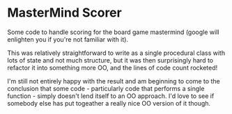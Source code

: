 MasterMind Scorer
=================

Some code to handle scoring for the board game mastermind (google will enlighten you if you're not familiar with it).

This was relatively straightforward to write as a single procedural class with lots of state and not much structure,
but it was then surprisingly hard to refactor it into something more OO, and the lines of code count rocketed!

I'm still not entirely happy with the result and am beginning to come to the conclusion that some code - particularly
code that performs a single function - simply doesn't lend itself to an OO approach. I'd love to see if somebody else
has put togeather a really nice OO version of it though.